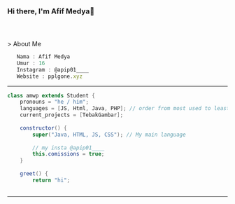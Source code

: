 ### Hi there, I'm Afif Medya👋


#
<br />
> About Me

```js
   Nama : Afif Medya
   Umur : 16
   Instagram : @apip01____
   Website : pplgone.xyz
```
____

```java
class amwp extends Student {
	pronouns = "he / him";
	languages = [JS, Html, Java, PHP]; // order from most used to least
	current_projects = [TebakGambar];
		
	constructor() {
		super("Java, HTML, JS, CSS"); // My main language 
		
		// my insta @apip01____
		this.comissions = true;
	}   
	
	greet() {
		return "hi";
	
```
____
